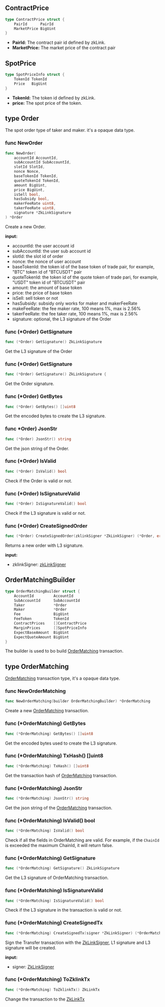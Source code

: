 ## ContractPrice

```go
type ContractPrice struct {
    PairId      PairId
    MarketPrice BigUint
}
```

* **PairId:** The contract pair id defined by zkLink.
* **MarketPrice:** The market price of the contract pair

## SpotPrice

```go
type SpotPriceInfo struct {
	TokenId TokenId
	Price   BigUint
}
```
* **TokenId:** The token id defined by zkLink.
* **price:** The spot price of the token.

## type Order
The spot order type of taker and maker. it's a opaque data type.

### func NewOrder

```go
func NewOrder(
    accountId AccountId,
    subAccountId SubAccountId,
    slotId SlotId,
    nonce Nonce,
    baseTokenId TokenId,
    quoteTokenId TokenId,
    amount BigUint,
    price BigUint,
    isSell bool,
    hasSubsidy bool,
    makerFeeRate uint8,
    takerFeeRate uint8,
    signature *ZkLinkSignature
) *Order
```
Create a new Order.

**input:**
* accountId: the user account id 
* subAccountId: the user sub account id
* slotId: the slot id of order
* nonce: the nonce of user account
* baseTokenId: the token id of the base token of trade pair, for example,  "BTC" token id of "BTCUSDT" pair
* quoteTokenId: the token id of the quote token of trade pari, for example, "USDT" token id of "BTCUSDT" pair
* amount: the amount of base token
* price: the price of base token
* isSell: sell token or not
* hasSubsidy: subsidy only works for maker and makerFeeRate
* makeFeeRate: the fee maker rate, 100 means 1%, max is 2.56%
* takerFeeRate: the fee taker rate, 100 means 1%, max is 2.56%
* signature: optional, the L3 signature of the Order

### func (*Order) GetSignature

```go
func (*Order) GetSignature() ZkLinkSignature
```
Get the L3 signature of the Order

### func (*Order) GetSignature

```go
func (*Order) GetSignature() ZkLinkSignature {
```
Get the Order signature.

### func (*Order) GetBytes

```go
func (*Order) GetBytes() []uint8
```
Get the encoded bytes to create the L3 signature.

### func  *Order) JsonStr

```go
func (*Order) JsonStr() string
```
Get the json string of the Order.

### func (*Order) IsValid

```go
func (*Order) IsValid() bool
```
Check if the Order is valid or not.

### func (*Order) IsSignatureValid

```go
func (*Order) IsSignatureValid() bool
```

Check if the L3 signature is valid or not.

### func (*Order) CreateSignedOrder

```go
func (*Order) CreateSignedOrder(zklinkSigner *ZkLinkSigner) (*Order, error)
```
Returns a new order with L3 signature.

**input:**
* zklinkSigner: [zkLinkSigner](../signer.md#type-zklinksigner)


## OrderMatchingBuilder

```go
type OrderMatchingBuilder struct {
    AccountId         AccountId
    SubAccountId      SubAccountId
    Taker             *Order
    Maker             *Order
    Fee               BigUint
    FeeToken          TokenId
    ContractPrices    []ContractPrice
    MarginPrices      []SpotPriceInfo
    ExpectBaseAmount  BigUint
    ExpectQuoteAmount BigUint
}
```
The builder is used to bo build [OrderMatching]() transaction.

## type OrderMatching
[OrderMatching]() transaction type, it's a opaque data type.

### func NewOrderMatching
```go
func NewOrderMatching(builder OrderMatchingBuilder) *OrderMatching
```
Create a new [OrderMatching](#type-ordermatching) transaction.

### func (*OrderMatching) GetBytes
```go
func (*OrderMatching) GetBytes() []uint8
```
Get the encoded bytes used to create the L3 signature.

### func (*OrderMatching) TxHash() []uint8

```go
func (*OrderMatching) TxHash() []uint8
```
Get the transaction hash of [OrderMatching](#type-ordermatching) transaction.

### func (*OrderMatching) JsonStr

```go
func (*OrderMatching) JsonStr() string
```
Get the json string of the [OrderMatching](#type-ordermatching) transaction.

### func (*OrderMatching) IsValid() bool

```go
func (*OrderMatching) IsValid() bool
```
Check if all the fields in OrderMatching are valid. For example, if the `ChainId` is exceeded the maximum ChainId, it will return false.

### func (*OrderMatching) GetSignature

```go
func (*OrderMatching) GetSignature() ZkLinkSignature
```
Get the L3 signature of OrderMatching transaction.

### func (*OrderMatching) IsSignatureValid

```go
func (*OrderMatching) IsSignatureValid() bool
```
Check if the L3 signature in the transaction is valid or not.

### func (*OrderMatching) CreateSignedTx

```go
func (*OrderMatching) CreateSignedTx(signer *ZkLinkSigner) (*OrderMatching, error)
```
Sign the Transfer transaction with the [ZkLinkSigner](../signer.md#type-zklinksigner), L1 signature and L3 signature will be created.

**input:**
* signer: [ZkLinkSigner](../signer.md#type-zklinksigner)

### func (*OrderMatching) ToZklinkTx

```go
func (*OrderMatching) ToZklinkTx() ZkLinkTx
```
Change the transaction to the [ZkLinkTx](../basic_types.md#zklinktx)
